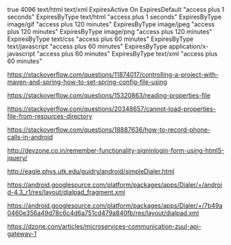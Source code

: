 


<weblogic-web-app>
   <container-descriptor>
      <gzip-compression>
         <enabled>true</enabled>
         <min-content-length>4096</min-content-length>
         <content-type>text/html</content-type>
         <content-type>text/xml</content-type>
      </gzip-compression>
   </container-descriptor>
</weblogic-web-app>


<IfModule mod_expires.c>
  ExpiresActive On
  ExpiresDefault "access plus 1 seconds"
  ExpiresByType text/html "access plus 1 seconds"
  ExpiresByType image/gif "access plus 120 minutes"
  ExpiresByType image/jpeg "access plus 120 minutes"
  ExpiresByType image/png "access plus 120 minutes"
  ExpiresByType text/css "access plus 60 minutes"
  ExpiresByType text/javascript "access plus 60 minutes"
  ExpiresByType application/x-javascript "access plus 60 minutes"
  ExpiresByType text/xml "access plus 60 minutes"
</IfModule>

https://stackoverflow.com/questions/11874017/controlling-a-project-with-maven-and-spring-how-to-set-spring-config-file-using

https://stackoverflow.com/questions/15320863/reading-properties-file

https://stackoverflow.com/questions/20348657/cannot-load-properties-file-from-resources-directory

https://stackoverflow.com/questions/18887636/how-to-record-phone-calls-in-android

http://devzone.co.in/remember-functionality-signinlogin-form-using-html5-jquery/

http://eagle.phys.utk.edu/guidry/android/simpleDialer.html

https://android.googlesource.com/platform/packages/apps/Dialer/+/android-4.3_r1/res/layout/dialpad_fragment.xml

https://android.googlesource.com/platform/packages/apps/Dialer/+/7b49a0460e356a49d78c6c4d6a751cd479a840fb/res/layout/dialpad.xml

https://dzone.com/articles/microservices-communication-zuul-api-gateway-1
